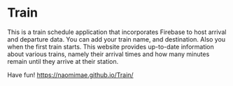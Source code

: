 # Train
This is a train schedule application that incorporates Firebase to host arrival and departure data. 
You can add your train name, and destination.
Also you when the first train starts.
This website provides up-to-date information about various trains, namely their arrival times and how many minutes remain until they arrive at their station.

Have fun!
https://naomimae.github.io/Train/
